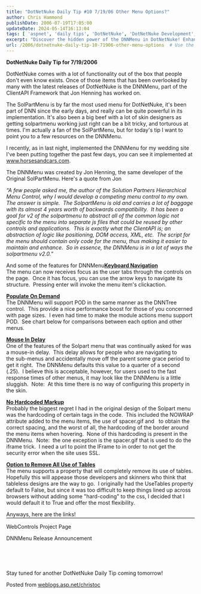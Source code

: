 ```yaml
---
title: "DotNetNuke Daily Tip #10 7/19/06 Other Menu Options?"
author: Chris Hammond
publishDate: 2006-07-19T17:05:00
updateDate: 2024-05-14T16:13:04
tags: [ 'aspnet', 'daily tips', 'DotNetNuke', 'DotNetNuke Development', 'general Software Development' ]
excerpt: "Discover the hidden power of the DNNMenu in DotNetNuke! Enhance your site with keyboard navigation, populate on demand, and more exciting features."
url: /2006/dotnetnuke-daily-tip-10-71906-other-menu-options  # Use the generated URL with year
---
```

<p><strong>DotNetNuke Daily Tip for 7/19/2006 </strong></p>  <p>DotNetNuke comes with a lot of functionality out of the box that people don&#39;t even know exists. Once of those items that has been overlooked by many with the latest releases of DotNetNuke is the DNNMenu, part of the ClientAPI Framework that Jon Henning has worked on.</p>  <p>The SolPartMenu is by far the most used menu for DotNetNuke, it&#39;s been part of DNN since the early days, and really can be quite powerful in its implementation. It&#39;s also been a big beef with a lot of skin designers as getting solpartmenu working just right can be a bit tricky, and torturous at times. I&#39;m actually a fan of the SolPartMenu, but for today&#39;s tip I want to point you to a few resources on the DNNMenu.</p>  <p>I recently, as in last night, implemented the DNNMenu for my wedding site I&#39;ve been putting together the past few days, you can see it implemented&nbsp;at <a href="https://www.horsesandcars.com/">www.horsesandcars.com</a>.</p>  <p>The DNNMenu was created by Jon Henning, the same developer of the Original SolPartMenu. Here&#39;s a quote from Jon</p>  <p><em>&ldquo;A few people asked me, the author of the Solution Partners Hierarchical Menu Control, why I would develop a competing menu control to my own.&nbsp; The answer is simple.&nbsp; The SolpartMenu is old and carries a lot of baggage with its almost 4 years worth of backwards compatibility.&nbsp; It has been a goal for v2 of the solpartmenu to abstract all of the common logic not specific to the menu into separate js files that could be reused by other controls and applications.&nbsp; This is exactly what the ClientAPI is; an abstraction of logic like positioning, DOM access, XML, etc.&nbsp; The script for the menu should contain only code for the menu, thus making it easier to maintain and enhance.&nbsp; So in essence, the DNNMenu is in a lot of ways the solpartmenu v2.0.&rdquo;&nbsp; </em></p>  <p>And some of the features for DNNMenu<strong><u>Keyboard Navigation</u></strong><br /> The menu can now receives focus as the user tabs through the controls on the page.&nbsp; Once it has focus, you can use the arrow keys to navigate its structure.&nbsp; Pressing enter will invoke the menu item&#39;s clickaction.&nbsp;</p>  <p><strong><u>Populate On Demand</u></strong><br /> The DNNMenu will support POD in the same manner as the DNNTree control.&nbsp; This provide a nice performance boost for those of you concerned with page sizes.&nbsp; I even had time to make the&nbsp;module actions menu support POD.<span>&nbsp; </span>See chart below for comparisons between each option and other menus.</p>  <p><strong><u>Mouse In Delay</u></strong><br /> One of the features of the Solpart menu that was continually asked for was a mouse-in delay.&nbsp; This delay allows for people who are navigating to the&nbsp;sub-menus and accidentally move off the parent some grace period to get it right.&nbsp; The DNNMenu defaults this value to a quarter of a second (.25).&nbsp; I believe this is acceptable, however,&nbsp;for users used to the fast response times of other menus, it may look like the DNNMenu is a little sluggish.&nbsp; Note:<span>&nbsp; </span>At this time there is no way of configuring this property in the skin.</p>  <p><strong><u>No Hardcoded Markup</u></strong><br /> Probably the biggest regret I had in the original design of the Solpart menu was the hardcoding of certain tags in the code.&nbsp; This included the NOWRAP attribute added to the menu items,&nbsp;the use of spacer.gif and &nbsp; to obtain the correct spacing, and the worst of all, the hardcoding of the border around the menu items when hovering.&nbsp; None of this hardcoding is present in the DNNMenu.&nbsp; Note:&nbsp; the one exception is the spacer.gif that is used to do the iframe trick.&nbsp; I need a url to point the IFrame to in order to not get the security error when the site uses SSL.</p>  <div style="BORDER-RIGHT: medium none; PADDING-RIGHT: 0in; BORDER-TOP: medium none; PADDING-LEFT: 0in; PADDING-BOTTOM: 1pt; BORDER-LEFT: medium none; PADDING-TOP: 0in; BORDER-BOTTOM: windowtext 1pt solid"> <p style="BORDER-RIGHT: medium none; PADDING-RIGHT: 0in; BORDER-TOP: medium none; PADDING-LEFT: 0in; PADDING-BOTTOM: 0in; BORDER-LEFT: medium none; PADDING-TOP: 0in; BORDER-BOTTOM: medium none"><strong><u>Option to Remove All Use of Tables</u></strong><br /> The menu supports a property that will completely remove its use of tables.&nbsp; Hopefully this will appease those developers and skinners who think that tableless designs are the way to go. <span>&nbsp;</span>I originally had the UseTables property default to False, but since it was too difficult to keep things lined up across browsers without adding some &quot;hard-coding&quot; to the css, I decided&nbsp;that I would default it to True and offer the most flexibility.&nbsp;&nbsp;</p> Anyways, here are the links!</div>  <p>WebControls Project Page</p>  <p>DNNMenu Release Announcement</p>  <p>&nbsp;</p>  <p>&nbsp;</p>  <p>Stay tuned for&nbsp;another DotNetNuke Daily Tip coming tomorrow!</p>  <p>Posted from <a href="https://weblogs.asp.net/christoc/">weblogs.asp.net/christoc</a></p> 

